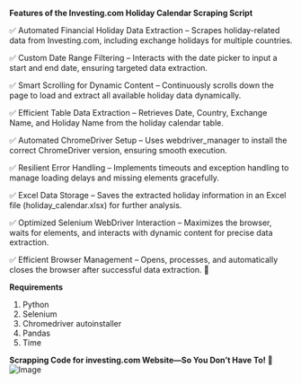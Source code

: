 **Features of the Investing.com Holiday Calendar Scraping Script**

✅ Automated Financial Holiday Data Extraction – Scrapes holiday-related data from Investing.com, including exchange holidays for multiple countries.

✅ Custom Date Range Filtering – Interacts with the date picker to input a start and end date, ensuring targeted data extraction.

✅ Smart Scrolling for Dynamic Content – Continuously scrolls down the page to load and extract all available holiday data dynamically.

✅ Efficient Table Data Extraction – Retrieves Date, Country, Exchange Name, and Holiday Name from the holiday calendar table.

✅ Automated ChromeDriver Setup – Uses webdriver_manager to install the correct ChromeDriver version, ensuring smooth execution.

✅ Resilient Error Handling – Implements timeouts and exception handling to manage loading delays and missing elements gracefully.

✅ Excel Data Storage – Saves the extracted holiday information in an Excel file (holiday_calendar.xlsx) for further analysis.

✅ Optimized Selenium WebDriver Interaction – Maximizes the browser, waits for elements, and interacts with dynamic content for precise data extraction.

✅ Efficient Browser Management – Opens, processes, and automatically closes the browser after successful data extraction. 🚀

**Requirements**

1. Python
2. Selenium
3. Chromedriver autoinstaller
4. Pandas
5. Time

**Scrapping Code for investing.com Website—So You Don’t Have To! 🤖**
![Image](https://github.com/user-attachments/assets/dcc6c55f-a09e-4af0-bcf7-a35eccb098e2)
